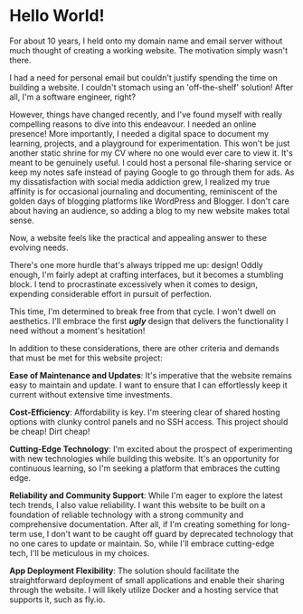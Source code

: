 <!-- home.md -->

# Hello World!
For about 10 years, I held onto my domain name and email server without much thought of creating a working website. The motivation simply wasn't there.

I had a need for personal email but couldn't justify spending the time on building a website. I couldn't stomach using an 'off-the-shelf' solution! After all, I'm a software engineer, right?

However, things have changed recently, and I've found myself with really compelling reasons to dive into this endeavour. I needed an online presence! More importantly, I needed a digital space to document my learning, projects, and a playground for experimentation. This won't be just another static shrine for my CV where no one would ever care to view it. It's meant to be genuinely useful. I could host a personal file-sharing service or keep my notes safe instead of paying Google to go through them for ads. As my dissatisfaction with social media addiction grew, I realized my true affinity is for occasional journaling and documenting, reminiscent of the golden days of blogging platforms like WordPress and Blogger. I don't care about having an audience, so adding a blog to my new website makes total sense.

Now, a website feels like the practical and appealing answer to these evolving needs.

There's one more hurdle that's always tripped me up: design! Oddly enough, I'm fairly adept at crafting interfaces, but it becomes a stumbling block. I tend to procrastinate excessively when it comes to design, expending considerable effort in pursuit of perfection.

This time, I'm determined to break free from that cycle. I won't dwell on aesthetics. I'll embrace the first _**ugly**_ design that delivers the functionality I need without a moment's hesitation!

In addition to these considerations, there are other criteria and demands that must be met for this website project:

**Ease of Maintenance and Updates**: It's imperative that the website remains easy to maintain and update. I want to ensure that I can effortlessly keep it current without extensive time investments.

**Cost-Efficiency**: Affordability is key. I'm steering clear of shared hosting options with clunky control panels and no SSH access. This project should be cheap! Dirt cheap!

**Cutting-Edge Technology**: I'm excited about the prospect of experimenting with new technologies while building this website. It's an opportunity for continuous learning, so I'm seeking a platform that embraces the cutting edge.

**Reliability and Community Support**: While I'm eager to explore the latest tech trends, I also value reliability. I want this website to be built on a foundation of reliable technology with a strong community and comprehensive documentation. After all, if I'm creating something for long-term use, I don't want to be caught off guard by deprecated technology that no one cares to update or maintain. So, while I'll embrace cutting-edge tech, I'll be meticulous in my choices.

**App Deployment Flexibility**: The solution should facilitate the straightforward deployment of small applications and enable their sharing through the website. I will likely utilize Docker and a hosting service that supports it, such as fly.io.